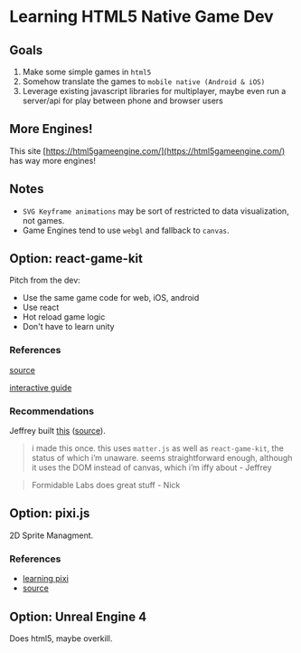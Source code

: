 # Learning HTML5 Native Game Dev


## Goals

1. Make some simple games in `html5`
2. Somehow translate the games to `mobile native (Android & iOS)`
3. Leverage existing javascript libraries for multiplayer, maybe even run a server/api for play between phone and browser users


## More Engines!

This site [https://html5gameengine.com/](https://html5gameengine.com/) has way more engines!


## Notes

- `SVG Keyframe animations` may be sort of restricted to data visualization, not games.
- Game Engines tend to use `webgl` and fallback to `canvas`.


## Option: react-game-kit

Pitch from the dev:

- Use the same game code for web, iOS, android
- Use react
- Hot reload game logic
- Don't have to learn unity


### References

[source](https://github.com/FormidableLabs/react-game-kit)

[interactive guide](http://reactnext.surge.sh/)


### Recommendations

Jeffrey built [this](https://jeffreyatw.github.io/react-redux-platformer)  ([source](https://github.com/JeffreyATW/react-redux-platformer)).

> i made this once. this uses `matter.js` as well as `react-game-kit`, the status of which i’m unaware. seems straightforward enough, although it uses the DOM instead of canvas, which i’m iffy about - Jeffrey

> Formidable Labs does great stuff - Nick


## Option: pixi.js

2D Sprite Managment.

### References

- [learning pixi](https://github.com/kittykatattack/learningPixi)
- [source](https://github.com/pixijs/pixi.js)



## Option: Unreal Engine 4

Does html5, maybe overkill.